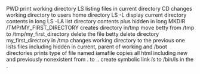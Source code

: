 PWD print working directory
LS listing files in current directory
CD changes working directory to users home directory
LS -L display current directory contents in long
LS -LA list directory contents plus hidden in long
MKDIR /TMP/MY_FIRST_DIRECTORY creates directory in/tmp
move betty from /tmp to /tmp/my_first_directory
delete the file betty
delete directory my_first_directory in /tmp
changes working directory to the previous one
lists files including hidden in current, parent of working and /boot directories
prints type of file named iamafile
copies all html including new and previously nonexistent from . to ..
create symbolic link _ls_ to /bin/ls in the .
